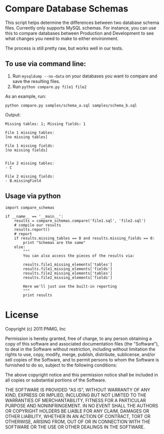 # Compare Database Schemas

This script helps determine the differences between two database schema files. Currently only supports MySQL schemas. For instance, you can use this to compare databases between Production and Development to see what changes you need to make to either environment.

The process is still pretty raw, but works well in our tests.

## To use via command line:

1. Run `mysqldump --no-data` on your databases you want to compare and save the resulting files.
2. Run `python compare.py file1 file2`

As an example, run:

    python compare.py samples/schema_a.sql samples/schema_b.sql

Output:

    Missing tables: 1; Missing fields: 1

    File 1 missing tables:
    [no missing tables]

    File 1 missing fields:
    [no missing fields]


    File 2 missing tables:
    - C

    File 2 missing fields:
    - B.missingField

## Usage via python

    import compare_schemas
    
    if __name__ == '__main__':
        results = compare_schemas.compare('file1.sql', 'file2.sql')
        # compile our results
        results.report()
        # report
        if results.missing_tables == 0 and results.missing_fields == 0:
            print "Schemas are the same"
        else:
            """
            You can also access the pieces of the results via:
        
            results.file1_missing_elements['tables']
            results.file1_missing_elements['fields']
            results.file2_missing_elements['tables']
            results.file2_missing_elements['fields']
            
            Here we'll just use the built-in reporting
            """
            print results

# License

Copyright (c) 2011 PNMG, Inc

Permission is hereby granted, free of charge, to any person obtaining a copy
of this software and associated documentation files (the "Software"), to deal
in the Software without restriction, including without limitation the rights
to use, copy, modify, merge, publish, distribute, sublicense, and/or sell
copies of the Software, and to permit persons to whom the Software is
furnished to do so, subject to the following conditions:

The above copyright notice and this permission notice shall be included in
all copies or substantial portions of the Software.

THE SOFTWARE IS PROVIDED "AS IS", WITHOUT WARRANTY OF ANY KIND, EXPRESS OR
IMPLIED, INCLUDING BUT NOT LIMITED TO THE WARRANTIES OF MERCHANTABILITY,
FITNESS FOR A PARTICULAR PURPOSE AND NONINFRINGEMENT. IN NO EVENT SHALL THE
AUTHORS OR COPYRIGHT HOLDERS BE LIABLE FOR ANY CLAIM, DAMAGES OR OTHER
LIABILITY, WHETHER IN AN ACTION OF CONTRACT, TORT OR OTHERWISE, ARISING FROM,
OUT OF OR IN CONNECTION WITH THE SOFTWARE OR THE USE OR OTHER DEALINGS IN
THE SOFTWARE.